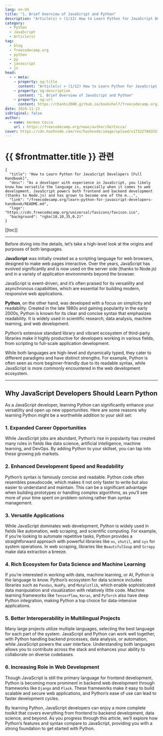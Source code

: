 ```yaml
---
lang: en-US
title: "1. Brief Overview of JavaScript and Python"
description: "Article(s) > (1/12) How to Learn Python for JavaScript Developers [Full Handbook]"
category:
  - Python
  - JavaScript
  - Article(s)
tag:
  - blog
  - freecodecamp.org
  - python
  - py
  - javascript
  - js
head:
  - - meta:
    - property: og:title
      content: "Article(s) > (1/12) How to Learn Python for JavaScript Developers [Full Handbook]"
    - property: og:description
      content: "1. Brief Overview of JavaScript and Python"
    - property: og:url
      content: https://chanhi2000.github.io/bookshelf/freecodecamp.org/learn-python-for-javascript-developers-handbook/1-brief-overview-of-javascript-and-python.html
date: 2024-11-22
isOriginal: false
author:
  - name: German Cocca
    url : https://freecodecamp.org/news/author/GerCocca/
cover: https://cdn.hashnode.com/res/hashnode/image/upload/v1732278833514/c23ea6ad-25b9-45c9-a7a7-c32499ca1d8b.jpeg
---
```


# {{ $frontmatter.title }} 관련

```component VPCard
{
  "title": "How to Learn Python for JavaScript Developers [Full Handbook]",
  "desc": "As a developer with experience in JavaScript, you likely know how versatile the language is, especially when it comes to web development. JavaScript powers both frontend and backend development (thanks to Node.js) and has grown to become one of the m...",
  "link": "/freecodecamp.org/learn-python-for-javascript-developers-handbook/README.md",
  "logo": "https://cdn.freecodecamp.org/universal/favicons/favicon.ico",
  "background": "rgba(10,10,35,0.2)"
}
```

[[toc]]

---

<SiteInfo
  name="How to Learn Python for JavaScript Developers [Full Handbook]"
  desc="As a developer with experience in JavaScript, you likely know how versatile the language is, especially when it comes to web development. JavaScript powers both frontend and backend development (thanks to Node.js) and has grown to become one of the m..."
  url="https://freecodecamp.org/news/learn-python-for-javascript-developers-handbook#heading-1-brief-overview-of-javascript-and-python"
  logo="https://cdn.freecodecamp.org/universal/favicons/favicon.ico"
  preview="https://cdn.hashnode.com/res/hashnode/image/upload/v1732278833514/c23ea6ad-25b9-45c9-a7a7-c32499ca1d8b.jpeg"/>

Before diving into the details, let’s take a high-level look at the origins and purposes of both languages.

**JavaScript** was initially created as a scripting language for web browsers, designed to make web pages interactive. Over the years, JavaScript has evolved significantly and is now used on the server side (thanks to Node.js) and in a variety of application environments beyond the browser.

JavaScript is event-driven, and it’s often praised for its versatility and asynchronous capabilities, which are essential for building modern, responsive web applications.

**Python**, on the other hand, was developed with a focus on simplicity and readability. Created in the late 1980s and gaining popularity in the early 2000s, Python is known for its clear and concise syntax that emphasizes readability. It is widely used in scientific research, data analysis, machine learning, and web development.

Python’s extensive standard library and vibrant ecosystem of third-party libraries make it highly productive for developers working in various fields, from scripting to full-scale application development.

While both languages are high-level and dynamically typed, they cater to different paradigms and have distinct strengths. For example, Python is often seen as more beginner-friendly due to its readable syntax, while JavaScript is more commonly encountered in the web development ecosystem.

---

## Why JavaScript Developers Should Learn Python

As a JavaScript developer, learning Python can significantly enhance your versatility and open up new opportunities. Here are some reasons why learning Python might be a worthwhile addition to your skill set:

### 1. Expanded Career Opportunities

While JavaScript jobs are abundant, Python’s rise in popularity has created many roles in fields like data science, artificial intelligence, machine learning, and DevOps. By adding Python to your skillset, you can tap into these growing job markets.

### 2. Enhanced Development Speed and Readability

Python’s syntax is famously concise and readable. Python code often resembles pseudocode, which makes it not only faster to write but also easier to understand and maintain. This can be a significant advantage when building prototypes or handling complex algorithms, as you’ll see more of your time spent on problem-solving rather than syntax management.

### 3. Versatile Applications

While JavaScript dominates web development, Python is widely used in fields like automation, web scraping, and scientific computing. For example, if you’re looking to automate repetitive tasks, Python provides a straightforward approach with powerful libraries like `os`, `shutil`, and `sys` for system operations. In web scraping, libraries like `BeautifulSoup` and `Scrapy` make data extraction a breeze.

### 4. Rich Ecosystem for Data Science and Machine Learning

If you’re interested in working with data, machine learning, or AI, Python is the language to know. Python’s ecosystem for data science includes libraries such as `Pandas`, `NumPy`, and `Matplotlib`, which enable sophisticated data manipulation and visualization with relatively little code. Machine learning frameworks like `TensorFlow`, `Keras`, and `PyTorch` also have deep Python integration, making Python a top choice for data-intensive applications.

### 5. Better Interoperability in Multilingual Projects

Many large projects utilize multiple languages, selecting the best language for each part of the system. JavaScript and Python can work well together, with Python handling backend processes, data analysis, or automation, while JavaScript powers the user interface. Understanding both languages allows you to contribute across the stack and enhances your ability to collaborate on diverse codebases.

### 6. Increasing Role in Web Development

Though JavaScript is still the primary language for frontend development, Python is becoming more prominent in backend web development through frameworks like `Django` and `Flask`. These frameworks make it easy to build scalable and secure web applications, and Python’s ease of use can lead to faster development cycles.

By learning Python, JavaScript developers can enjoy a more complete toolkit that covers everything from frontend to backend development, data science, and beyond. As you progress through this article, we’ll explore how Python’s features and syntax compare to JavaScript, providing you with a strong foundation to get started with Python.

